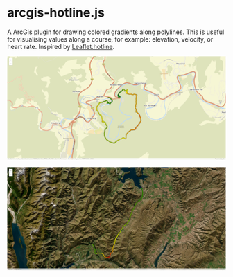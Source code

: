 # arcgis-hotline.js

A ArcGis plugin for drawing colored gradients along polylines. This is useful for visualising values along a course, for example: elevation, velocity, or heart rate.
Inspired by [Leaflet.hotline](https://github.com/iosphere/Leaflet.hotline).


<p align="center">
    <img src="https://raw.githubusercontent.com/marconildo/arcgis-hotline/refs/heads/main/assets/picture01.jpg" alt="Arcgis hotline viewer" />
</p>

<p align="center">
    <img src="https://raw.githubusercontent.com/marconildo/arcgis-hotline/refs/heads/main/assets/picture02.jpg" alt="Arcgis hotline viewer" />
</p>